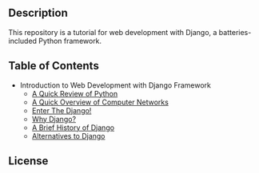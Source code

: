 ## Description
This repository is a tutorial for web development with Django, a batteries-included Python framework.

## Table of Contents

- Introduction to Web Development with Django Framework
	- [A Quick Review of Python](Introduction/A%20Quick%20Review%20of%20Python.md)
	- [A Quick Overview of Computer Networks](Introduction/A%20Quick%20Overview%20of%20Computer%20Networks.md)
	- [Enter The Django!](Introduction/Enter%20The%20Django!.md)
    - [Why Django?](Why%20Django.md)
    - [A Brief History of Django](Introduction/A%20Brief%20History%20of%20Django.md)
    - [Alternatives to Django](Introduction/Alternatives%20to%20Django.md)

## License